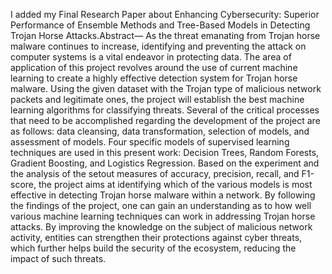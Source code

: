 I added my Final Research Paper about Enhancing Cybersecurity: Superior Performance of Ensemble Methods and Tree-Based Models in Detecting Trojan Horse Attacks.Abstract— As the threat emanating from Trojan horse malware continues to increase, identifying and preventing the attack on computer systems is a vital endeavor in protecting data. The area of application of this project revolves around the use of current machine learning to create a highly effective detection system for Trojan horse malware. Using the given dataset with the Trojan type of malicious network packets and legitimate ones, the project will establish the best machine learning algorithms for classifying threats. Several of the critical processes that need to be accomplished regarding the development of the project are as follows: data cleansing, data transformation, selection of models, and assessment of models. Four specific models of supervised learning techniques are used in this present work: Decision Trees, Random Forests, Gradient Boosting, and Logistics Regression. Based on the experiment and the analysis of the setout measures of accuracy, precision, recall, and F1-score, the project aims at identifying which of the various models is most effective in detecting Trojan horse malware within a network. By following the findings of the project, one can gain an understanding as to how well various machine learning techniques can work in addressing Trojan horse attacks. By improving the knowledge on the subject of malicious network activity, entities can strengthen their protections against cyber threats, which further helps build the security of the ecosystem, reducing the impact of such threats.
